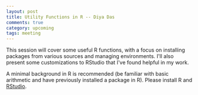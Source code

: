```yaml
---
layout: post
title: Utility Functions in R -- Diya Das
comments: true
category: upcoming
tags: meeting
---
```


This session will cover some useful R functions, with a focus on installing packages from various sources and managing environments. I'll also present some customizations to RStudio that I've found helpful in my work.

A minimal background in R is recommended (be familiar with basic arithmetic and have previously installed a package in R). Please install R and [RStudio](rstudio.com). 

